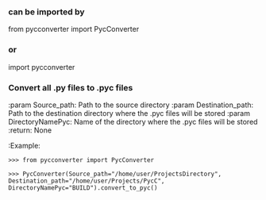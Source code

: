 
### can be imported by 

from pycconverter import PycConverter

### or

import pycconverter

### Convert all .py files to .pyc files

:param Source_path: Path to the source directory
:param Destination_path: Path to the destination directory where the .pyc files will be stored
:param DirectoryNamePyc: Name of the directory where the .pyc files will be stored
:return: None

:Example:

```
>>> from pycconverter import PycConverter

>>> PycConverter(Source_path="/home/user/ProjectsDirectory", Destination_path="/home/user/Projects/PycC", DirectoryNamePyc="BUILD").convert_to_pyc()

```
